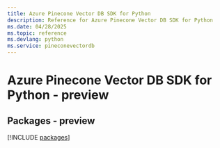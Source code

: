 ```yaml
---
title: Azure Pinecone Vector DB SDK for Python
description: Reference for Azure Pinecone Vector DB SDK for Python
ms.date: 04/28/2025
ms.topic: reference
ms.devlang: python
ms.service: pineconevectordb
---
```

# Azure Pinecone Vector DB SDK for Python - preview
## Packages - preview
[!INCLUDE [packages](pinecone-vector-db-index.md)]